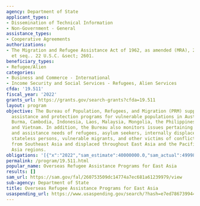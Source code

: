 ```yaml
---
agency: Department of State
applicant_types:
- Dissemination of Technical Information
- Non-Government - General
assistance_types:
- Cooperative Agreements
authorizations:
- The Migration and Refugee Assistance Act of 1962, as amended (MRA), 22 U.S.C. 2601
  et seq.. 22 U.S.C. &sect; 2601.
beneficiary_types:
- Refugee/Alien
categories:
- Business and Commerce - International
- Income Security and Social Services - Refugees, Alien Services
cfda: '19.511'
fiscal_year: '2022'
grants_url: https://grants.gov/search-grants?cfda=19.511
layout: program
objective: The Bureau of Population, Refugees, and Migration (PRM) supports NGO humanitarian
  assistance and protection programs for vulnerable populations in Australia, Bangladesh,
  Burma, Cambodia, Indonesia, Laos, Malaysia, Mongolia, the Philippines, Thailand,
  and Vietnam. In addition, the Bureau also monitors issues pertaining to the protection
  and assistance needs of refugees, asylum seekers, internally displaced persons (IDPs),
  stateless persons, vulnerable migrants, and other victims of conflict originating
  from Southeast Asia and displaced throughout East Asia and the Pacific and South
  Asia regions.
obligations: '[{"x":"2022","sam_estimate":40000000.0,"sam_actual":49998348.0,"usa_spending_actual":137630.95},{"x":"2023","sam_estimate":0.0,"sam_actual":0.0,"usa_spending_actual":141073.0},{"x":"2024","sam_estimate":0.0,"sam_actual":0.0,"usa_spending_actual":138794.0}]'
permalink: /program/19.511.html
popular_name: Overseas Refugee Assistance Programs for East Asia
results: []
sam_url: https://sam.gov/fal/260753509dc14774a7ec681a61239979/view
sub-agency: Department of State
title: Overseas Refugee Assistance Programs for East Asia
usaspending_url: https://www.usaspending.gov/search/?hash=e7ed786739944f12b25698788fd416a3
---
```

